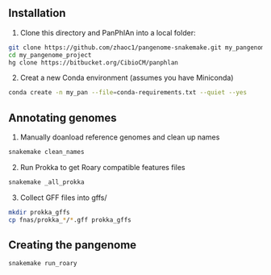 ## Installation

1. Clone this directory and PanPhlAn into a local folder:
  ```bash
  git clone https://github.com/zhaoc1/pangenome-snakemake.git my_pangenome_project
  cd my_pangenome_project
  hg clone https://bitbucket.org/CibioCM/panphlan
  ```

2. Creat a new Conda environment (assumes you have Miniconda)
  ```bash
  conda create -n my_pan --file=conda-requirements.txt --quiet --yes
  ```

## Annotating genomes

1. Manually doanload reference genomes and clean up names
  ```bash
  snakemake clean_names
  ```
 
2. Run Prokka to get Roary compatible features files
  ```bash
  snakemake _all_prokka
  ```
 
3. Collect GFF files into gffs/
  ```bash
  mkdir prokka_gffs
  cp fnas/prokka_*/*.gff prokka_gffs
  ```
 
## Creating the pangenome
  ```bash
  snakemake run_roary
  ```

